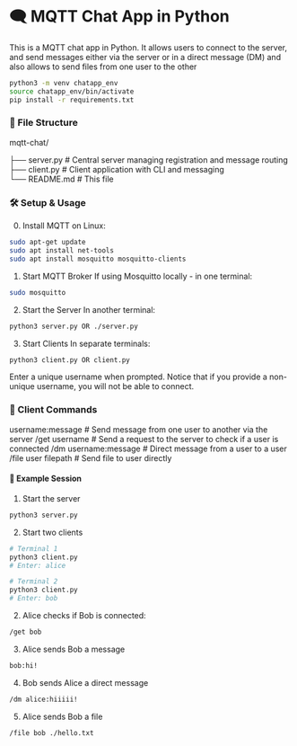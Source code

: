 # 🗨️ MQTT Chat App in Python

This is a MQTT chat app in Python. It allows users to connect to the server, and send messages either via the server or in a direct message (DM) and also allows to send files from one user to the other

```bash
python3 -m venv chatapp_env
source chatapp_env/bin/activate
pip install -r requirements.txt
```

### 📁 File Structure

mqtt-chat/

├── server.py       # Central server managing registration and message routing</br>
├── client.py       # Client application with CLI and messaging</br>
└── README.md       # This file</br>


### 🛠️ Setup & Usage
0. Install MQTT on Linux:
```bash
sudo apt-get update
sudo apt install net-tools
sudo apt install mosquitto mosquitto-clients
```

1. Start MQTT Broker
If using Mosquitto locally - in one terminal:
```bash
sudo mosquitto
```

2. Start the Server In another terminal:
```bash
python3 server.py OR ./server.py
```

3. Start Clients
In separate terminals:
```bash
python3 client.py OR client.py
``` 

Enter a unique username when prompted. Notice that if you provide a non-unique username, you will not be able to connect.


### 💬 Client Commands
username:message          # Send message from one user to another via the server
/get username		  # Send a request to the server to check if a user is connected
/dm username:message      # Direct message from a user to a user
/file user filepath       # Send file to user directly


#### 📎 Example Session
1. Start the server
```bash
python3 server.py
```

2. Start two clients
```bash
# Terminal 1
python3 client.py
# Enter: alice
```

```bash
# Terminal 2
python3 client.py
# Enter: bob
```

2. Alice checks if Bob is connected:
```bash
/get bob
```

3. Alice sends Bob a message
```bash
bob:hi!
```

4. Bob sends Alice a direct message
```bash
/dm alice:hiiiii!
```

5. Alice sends Bob a file
```bash
/file bob ./hello.txt
```
